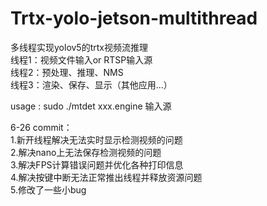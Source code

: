 # Trtx-yolo-jetson-multithread<br>
多线程实现yolov5的trtx视频流推理<br>
线程1：视频文件输入or RTSP输入源<br>
线程2：预处理、推理、NMS<br>
线程3：渲染、保存、显示（其他应用...）<br>

usage : sudo   ./mtdet   xxx.engine   输入源


6-26   commit：<br>
1.新开线程解决无法实时显示检测视频的问题<br>
2.解决nano上无法保存检测视频的问题<br>
3.解决FPS计算错误问题并优化各种打印信息<br>
4.解决按键中断无法正常推出线程并释放资源问题<br>
5.修改了一些小bug<br>
